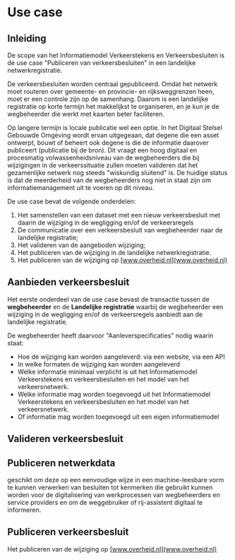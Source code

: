 # Use case


## Inleiding

De scope van het Informatiemodel Verkeerstekens en Verkeersbesluiten is de use case "Publiceren van verkeersbesluiten" in een landelijke netwerkregistratie.

De verkeersbesluiten worden centraal gepubliceerd. Omdat het netwerk moet routeren over gemeente- en provincie- en rijksweggrenzen heen, moet er een controle zijn op de samenhang. Daarom is een landelijke registratie op korte termijn het makkelijkst te organiseren, en je kun je de wegbeheerder die werkt met kaarten beter faciliteren. 

Op langere termijn is locale publicatie wel een optie. In het Digitaal Stelsel Gebouwde Omgeving wordt ervan uitgegeaan, dat degene die een asset ontwerpt, bouwt of beheert ook degene is die de informatie daarover publiceert (publicatie bij de bron). Dit vraagt een hoog digitaal en procesmatig volwassenheidsniveau van de wegbeheerders die bij wijzigingen in de verkeerssituatie zullen moeten valideren dat het gezamenlijke netwerk nog steeds "wiskundig sluitend" is. De huidige status is dat de meerderheid van de wegbeheerders nog niet in staat zijn om informatiemanagement uit te voeren op dit niveau.

De use case bevat de volgende onderdelen:

1. Het samenstellen van een dataset met een nieuw verkeersbesluit met daarin de wijziging in de wegligging en/of de verkeersregels
2. De communicatie over een verkeersbesluit van wegbeheerder naar de landelijke registratie;
3. Het valideren van de aangeboden wijziging;
4. Het publiceren van de wijziging in de landelijke netwerkregistratie. 
5. Het publiceren van de wijziging op [www.overheid.nl](www.overheid.nl) 

## Aanbieden verkeersbesluit

Het eerste onderdeel van de use case bevast de transactie tussen de **wegbeheerder** en de **Landelijke registratie** waarbij de wegbeheerder een wijziging in de wegligging en/of de verkeersregels aanbiedt aan de landelijke registratie. 

De wegbeheerder heeft daarvoor "Aanleverspecificaties" nodig waarin staat:
- Hoe de wijziging kan worden aangeleverd: via een website, via een API
- In welke formaten de wijziging kan worden aangeleverd
- Welke informatie minimaal verplicht is uit het Informatiemodel Verkeerstekens en verkeersbesluiten en het model van het verkeersnetwerk. 
- Welke informatie mag worden toegevoegd uit het Informatiemodel Verkeerstekens en verkeersbesluiten en het model van het verkeersnetwerk. 
- Of informatie mag worden toegevoegd uit een eigen informatiemodel


## Valideren verkeersbesluit


## Publiceren netwerkdata
 geschikt om deze op een eenvoudige wijze in een machine-leesbare vorm te kunnen verwerken van besluiten tot kenmerken die gebruikt kunnen worden voor de digitalisering van werkprocessen van wegbeheerders en service providers en om de weggebruiker of rij-assistent digitaal te informeren.

## Publiceren verkeersbesluit
Het publiceren van de wijziging op [www.overheid.nl](www.overheid.nl) 






